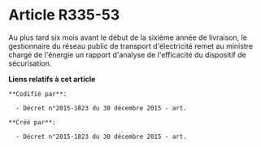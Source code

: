 # Article R335-53

Au plus tard six mois avant le début de la sixième année de livraison, le gestionnaire du réseau public de transport
d'électricité remet au ministre chargé de l'énergie un rapport d'analyse de l'efficacité du dispositif de sécurisation.

**Liens relatifs à cet article**

	**Codifié par**:

	  - Décret n°2015-1823 du 30 décembre 2015 - art.

	**Créé par**:

	  - Décret n°2015-1823 du 30 décembre 2015 - art.
